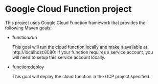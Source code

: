 # Google Cloud Function project

This project uses Google Cloud Function framework that provides the following Maven goals:
 - function:run

   This goal will run the cloud function locally and make it available at http://localhost:8080:
   If your function requires a service account, you will need to setup this service account locally.

 - function:deploy 

   This goal will deploy the cloud function in the GCP project specified. 